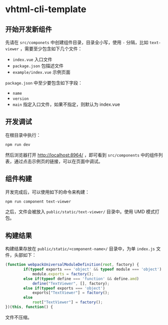 # vhtml-cli-template

## 开始开发新组件

先请在 `src/componets` 中创建组件目录，目录全小写，使用 `-` 分隔，比如 `text-viewer` ，需要至少包含如下几个文件：

* `index.vue` 入口文件
* `package.json` 包描述文件
* `example/index.vue` 示例页面

`package.json` 中至少要包含如下字段：

* `name`
* `version`
* `main` 指定入口文件，如果不指定，则默认为 index.vue

## 开发调试

在根目录中执行：

```sh
npm run dev
```

然后浏览器打开 [http://localhost:8964/](http://localhost:8964/) ，即可看到 `src/components` 中的组件列表，通过点击示例页的链接，可以在页面中调试。

## 组件构建

开发完成后，可以使用如下的命令来构建：

```sh
npm run component text-viewer
```

之后，文件会被放入 `public/static/text-viewer/` 目录中。使用 UMD 模式打包。

## 构建结果

构建结果存放在 `public/static/<component-name>/` 目录中，为单 `index.js` 文件，头部如下：

```js
(function webpackUniversalModuleDefinition(root, factory) {
        if(typeof exports === 'object' && typeof module === 'object')
            module.exports = factory();
        else if(typeof define === 'function' && define.amd)
            define("TextViewer", [], factory);
        else if(typeof exports === 'object')
            exports["TextViewer"] = factory();
        else
            root["TextViewer"] = factory();
})(this, function() {
```

文件不压缩。
